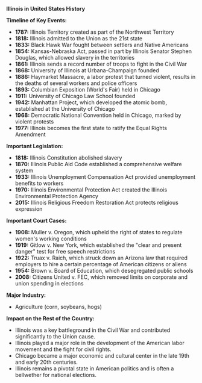 **Illinois in United States History**

**Timeline of Key Events:**

* **1787:** Illinois Territory created as part of the Northwest Territory
* **1818:** Illinois admitted to the Union as the 21st state
* **1833:** Black Hawk War fought between settlers and Native Americans
* **1854:** Kansas-Nebraska Act, passed in part by Illinois Senator Stephen Douglas, which allowed slavery in the territories
* **1861:** Illinois sends a record number of troops to fight in the Civil War
* **1868:** University of Illinois at Urbana-Champaign founded
* **1886:** Haymarket Massacre, a labor protest that turned violent, results in the deaths of several workers and police officers
* **1893:** Columbian Exposition (World's Fair) held in Chicago
* **1911:** University of Chicago Law School founded
* **1942:** Manhattan Project, which developed the atomic bomb, established at the University of Chicago
* **1968:** Democratic National Convention held in Chicago, marked by violent protests
* **1977:** Illinois becomes the first state to ratify the Equal Rights Amendment

**Important Legislation:**

* **1818:** Illinois Constitution abolished slavery
* **1870:** Illinois Public Aid Code established a comprehensive welfare system
* **1933:** Illinois Unemployment Compensation Act provided unemployment benefits to workers
* **1970:** Illinois Environmental Protection Act created the Illinois Environmental Protection Agency
* **2015:** Illinois Religious Freedom Restoration Act protects religious expression

**Important Court Cases:**

* **1908:** Muller v. Oregon, which upheld the right of states to regulate women's working conditions
* **1919:** Gitlow v. New York, which established the "clear and present danger" test for free speech restrictions
* **1922:** Truax v. Raich, which struck down an Arizona law that required employers to hire a certain percentage of American citizens or aliens
* **1954:** Brown v. Board of Education, which desegregated public schools
* **2008:** Citizens United v. FEC, which removed limits on corporate and union spending in elections

**Major Industry:**

* Agriculture (corn, soybeans, hogs)

**Impact on the Rest of the Country:**

* Illinois was a key battleground in the Civil War and contributed significantly to the Union cause.
* Illinois played a major role in the development of the American labor movement and the fight for civil rights.
* Chicago became a major economic and cultural center in the late 19th and early 20th centuries.
* Illinois remains a pivotal state in American politics and is often a bellwether for national elections.